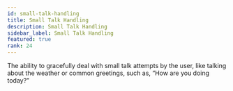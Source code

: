 ```yaml
---
id: small-talk-handling
title: Small Talk Handling
description: Small Talk Handling
sidebar_label: Small Talk Handling
featured: true
rank: 24
---
```

 
The ability to gracefully deal with small talk attempts by the user, like talking about the weather or common greetings, such as, “How are you doing today?”